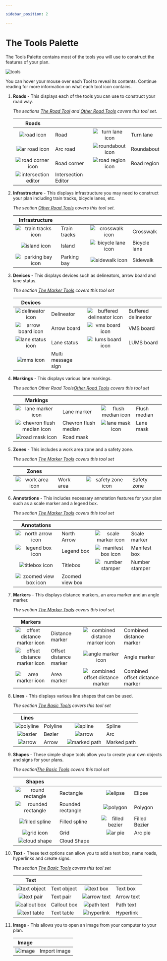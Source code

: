 ```yaml
---

sidebar_position: 2

---
```

# The Tools Palette

The Tools Palette contains most of the tools you will use to construct the features of your plan.

![tools](./assets/Tools.png)

You can hover your mouse over each Tool to reveal its contents. Continue reading for more information on what each tool icon contains.

 1. **Roads** - This displays each of the tools you can use to construct your road way.

    *The sections [The Road Tool](/docs/rapidpath/the-road-tool/) and [Other Road Tools](/docs/rapidpath/other-road-tools/) covers this tool set.*

    |                      Roads                       |                     |                                               |             |
    | :----------------------------------------------: | ------------------- | :-------------------------------------------: | ----------- |
    |      ![road icon](./assets/Road_icon.png)      | Road                |  ![turn lane icon](./assets/Turn_lane_icon.png)  | Turn lane   |
    |    ![ar road icon](./assets/Arc_road_icon.png)    | Arc road            | ![roundabout icon](./assets/Roundabout_icon.png)  | Roundabout  |
    |  ![road corner icon](./assets/Road_corner_icon.png)   | Road corner         | ![road region icon](./assets/Road_region_icon.png) | Road region |
    | ![intersection editor](./assets/Intersection_Editor.png) | Intersection Editor |                                               |             |

 2. **Infrastructure** - This displays infrastructure you may need to construct your plan including train tracks, bicycle lanes, etc.

    *The section [Other Road Tools](/docs/rapidpath/other-road-tools/) covers this tool set.*

    |Infrastructure                                          |             |                                                 |               |
    |:---------------------------------------------:|-------------|:-----------------------------------------------:|---------------|
    |![train tracks icon](./assets/Train_tracks_icon.png) | Train tracks|![crosswalk icon](./assets/Crosswalk_icon.png)      |Crosswalk      |
    |![island icon](./assets/Island_icon.png)       | Island      |![bicycle lane icon](./assets/Bicycle_lane_icon.png)   |Bicycle lane   |
    |![parking bay icon](./assets/Parking_bay_icon.png)  | Parking bay |![sidewalk icon](./assets/Sidewalk_icon.png)       |Sidewalk       |

 3. **Devices** - This displays devices such as delineators, arrow board and lane status.

    *The section [The Marker Tools](/docs/rapidpath/the-marker-tools/) covers this tool set*

    |Devices                                          |             |                                                           |                     |
    |:---------------------------------------------:|-------------|:---------------------------------------------------------:|---------------------|
    |![delineator icon](./assets/Delineator_icon.png)   | Delineator  |![buffered delineator icon](./assets/Buffered_delineator_icon.png)      | Buffered delineator |
    |![arrow board icon](./assets/Arrow_board_icon.png)  | Arrow board |![vms board icon](./assets/VMS_board_icon.png)                | VMS board           |
    |![lane status icon](./assets/Lane_status_icon.png)  | Lane status |![lums board icon](./assets/LUMS_board_icon.png)               | LUMS board          |
    |![mms icon](./assets/MMS_icon.png)          |Multi message sign   | ||

 4. **Markings** - This displays various lane markings.

    *The section Other Road Tools[Other Road Tools](/docs/rapidpath/other-road-tools/) covers this tool set*

    |Markings                                                |                       |                                                           |                     |
    |:-----------------------------------------------------:|-----------------------|:---------------------------------------------------------:|---------------------|
    |![lane marker icon](./assets/Lane_marker_icon.png)          | Lane marker           |![flush median icon](./assets/Chevron_flush_median_icon.png)             | Flush median        |
    |![chevron flush median icon](./assets/Chevron_flush_median_icon.png) | Chevron flush median  |![lane mask icon](./assets/Lane_mask_icon.png)                | Lane mask           |
    |![road mask icon](./assets/Road_mask_icon.png)            | Road mask             | | |

 5. **Zones** - This includes a work area zone and a safety zone.

    *The section [The Marker Tools](/docs/rapidpath/the-marker-tools/) covers this tool set*

    |Zones                                                |                       |                                                           |                     |
    |:---------------------------------------------------:|-----------------------|:---------------------------------------------------------:|---------------------|
    |![work area icon](./assets/Work_area_icon.png)          | Work area             |![safety zone icon](./assets/Safety_zone_icon.png)              | Safety zone         |

 6. **Annotations** - This includes necessary annotation features for your plan such as a scale marker and a legend box.

    *The section [The Marker Tools](/docs/rapidpath/the-marker-tools/) covers this tool set*

    |                    Annotations                    |                 |                                                      |                |
    | :-----------------------------------------------: | --------------- | :--------------------------------------------------: | -------------- |
    |   ![north arrow icon](./assets/North_Arrow_icon.png)   | North Arrow     |    ![scale marker icon](./assets/Scale_marker_icon.png)    | Scale marker   |
    |   ![legend box icon](./assets/Legend_box_icon.png)    | Legend box      | ![manifest box icon](./assets/Manifest_box_icon.png) | Manifest box   |
    |    ![titlebox icon](./assets/Titlebox_icon.png)     | Titlebox        |     ![number stamper](./assets/Number_Stamper.png)      | Number stamper |
    | ![zoomed view box icon](./assets/Zoomed_view_box_icon.png) | Zoomed view box |                                                      |                |

 7. **Markers** - This displays distance markers, an area marker and an angle marker.

    *The section [The Marker Tools](/docs/rapidpath/the-marker-tools/) covers this tool set.*

    |Markers                                                    |                       |                                                                   |                     |
    |:---------------------------------------------------------:|-----------------------|:-----------------------------------------------------------------:|---------------------|
    |![offset distance marker icon](./assets/Offset_distance_marker_icon.png)          | Distance marker       |![combined distance marker icon](./assets/Combined_distance_marker_icon.png)         | Combined distance marker       |
    |![offset distance marker icon](./assets/Offset_distance_marker_icon.png)   | Offset distance marker|![angle marker icon](./assets/Angle_marker_icon.png)                     | Angle marker                         |
    |![area marker icon](./assets/Area_marker_icon.png)              | Area marker           |![combined offset distance marker](./assets/Combined_offset_distance_marker_icon.png)  | Combined offset distance marker|

 8. **Lines** - This displays various line shapes that can be used.

    *The section [The Basic Tools](/docs/rapidpath/the-basic-tools/) covers this tool set*

    |Lines                                                |                       |                                                           |                     |
    |:---------------------------------------------------:|-----------------------|:---------------------------------------------------------:|---------------------|
    |![polyline](./assets/Polyline_icon.png)           | Polyline              |![spline](./assets/Spline_icon.png)                   | Spline              |
    |![bezier](./assets/Bezier_icon.png)             | Bezier                |![arrow](./assets/Arrow_icon.png)                      | Arc                 |
    |![arrow](./assets/Arrow_icon.png)              | Arrow                 |![marked path](./assets/Marked_path_icon.png)              | Marked path         |

 9. **Shapes** - These simple shape tools allow you to create your own objects and signs for your plans.

    *The section[The Basic Tools](/docs/rapidpath/the-basic-tools/) covers this tool set*

    |                       Shapes                        |                   |                                                 |               |
    | :-------------------------------------------------: | ----------------- | :---------------------------------------------: | ------------- |
    |     ![round rectangle](./assets/Rounded_rectangle_icon.png)     | Rectangle         |    ![elipse](./assets/Elipse_icon.png)     | Elipse        |
    | ![rounded rectangle](./assets/Rounded_rectangle_icon.png) | Rounded rectangle |    ![polygon](./assets/Polygon_icon.png)    | Polygon       |
    |   ![filled spline](./assets/Filled_spline_icon.png)   | Filled spline     | ![filled bezier](./assets/Filled_bezier_icon.png) | Filled Bezier |
    |       ![grid icon](./assets/Grid_icon.png)        | Grid              |    ![ar pie](./assets/Arc_pie_icon.png)    | Arc pie       |
    |      ![cloud shape](./assets/Cloud_Shape.png)       | Cloud Shape       |                                                 |               |

 10. **Text** - These text options can allow you to add a text box, name roads, hyperlinks and create signs.

     *The section [The Basic Tools](/docs/rapidpath/the-basic-tools/) covers this tool set*

     |                     Text                      |             |                                              |            |
     | :-------------------------------------------: | ----------- | :------------------------------------------: | ---------- |
     | ![text object](./assets/Text_object_icon.png) | Text object |  ![text box](./assets/Text_box_icon.png)  | Text box   |
     |  ![text pair](./assets/Text_pair_icon.png)  | Text pair   | ![arrow text](./assets/Arrow_text_icon.png) | Arrow text |
     | ![callout box](./assets/Callout_box_icon.png) | Callout box | ![path text](./assets/Path_text_icon.png)  | Path text  |
     |    ![text table](./assets/Text_Table.png)    | Text table  |    ![hyperlink](./assets/Hyperlink.png)    | Hyperlink  |

 11. **Image** - This allows you to open an image from your computer to your plan.

     |Image                                     |                       |
     |:----------------------------------------:|-----------------------|
     |![image](./assets/Image_icon.png)   | Import image          |
